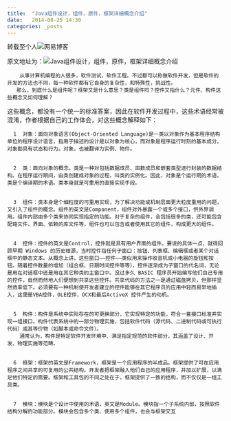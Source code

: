 ```yaml
---
title:  "Java组件设计，组件，原件，框架详细概念介绍"
date:   2014-08-25 14:30
categories: _posts
---
```

转载至个人![网易博客](http://bgwan.blog.163.com/)

原文地址为：![Java组件设计，组件，原件，框架详细概念介绍](http://bgwan.blog.163.com/blog/static/23930101620147258522564/)

        从事计算机编程的人很多，软件测试，软件工程。不过都可以称做软件开发，但是软件的开发的方法也不同，每一种软件都有它自身的复杂性，和特殊性，挑战性。
       那么，到底什么是组件呢？框架又是什么意思？类是组件吗？控件又指什么？元件、构件这些概念又如何理解？
这些概念，都没有一个统一的标准答案，因此在软件开发过程中，这些术语经常被混淆，作者根据自己的工作体会，对这些概念解释如下：


      1  对象：面向对象语言(Object-Oriented Language)是一类以对象作为基本程序结构单位的程序设计语言，指用于描述的设计是以对象为核心，而对象是程序运行时刻的基本成分。对象都具有状态和行为。对象，也被翻译为实例、物件。


      2  类：面向对象的概念。类是一种对包括数据成员、函数成员和嵌套类型进行封装的数据结构。在程序运行期间，由类创建成对象的过程，叫类的实例化。因此，对象是个运行期的术语，类是个编译期的术语。类本身就是可重用的直接实现手段。


      3  组件：类本身是个细粒度的可重用实现，为了解决功能或机制层面更大粒度重用的问题，又引入了组件的概念。组件的英文是Component，组件对外暴露一个或多个接口，供外界调用。组件内部由多个类来协同实现指定的功能。对于复杂的组件，会包括很多的类，还可能包含配臵文件、界面、依赖的库文件等，组件也可以包含或者使用其它的组件，构成更大的组件。


      4  控件：控件的英文是Control，控件就是具有用户界面的组件。要说的具体一点，就得回顾早期 Windows 的历史根源，当时控件指任何子窗口：按钮、列表框、编辑框或者某个对话框中的静态文本。从概念上讲，这些窗口——控件——类似用来操作收音机或小电器的旋钮和按钮。随着控件数量的增加（组合框、日期时间控件等等），控件逐渐成为子窗口的代名词，无论是用在对话框中还是用在其它种类的主窗口中。没过多久 BASIC 程序员开始编写他们自己专用的控件，自然而然地人们便想到共享这些控件。共享代码的方法之一是通过磁盘拷贝，但那样显然效率低下。必须要有一种机制使开发者建立的控件能够在其它程序员的应用中轻而易举地插入，这便是VBA控件，OLE控件，OCX和最后ActiveX 控件产生的动机。


      5  构件：构件是系统中实际存在的可更换部分，它实现特定的功能，符合一套接口标准并实现一组接口。构件代表系统中的一部分物理实施，包括软件代码（源代码、二进制代码或可执行代码）或其等价物（如脚本或命令文件）。
        通常认为，构件是特定软件开发环境中、满足指定规范的软件部分，其涵盖了设计、开发、物理实施等范畴。


      6  框架：框架的英文是Framework，框架是一个应用程序的半成品。框架提供了可在应用程序之间共享的可复用的公共结构。开发者把框架融入他们自己的应用程序，并加以扩展，以满足他们特定的需要。框架和工具包的不同之处在于，框架提供了一致的结构，而不仅仅是一组工具类。


      7  模块：模块是个设计中使用的术语，英文是Module。模块指一个子系统内部，按照软件结构分解的功能部分。模块会包含多个类、使用多个组件，也会与框架交互


